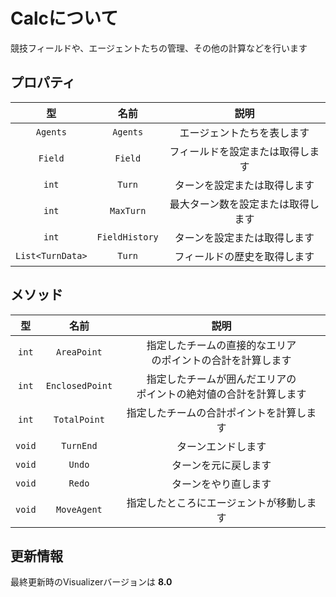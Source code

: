 # Calcについて

競技フィールドや、エージェントたちの管理、その他の計算などを行います

## プロパティ

|型|名前|説明|
|:-:|:-:|:-:|
|`Agents`|`Agents`|エージェントたちを表します|
|`Field`|`Field`|フィールドを設定または取得します|
|`int`|`Turn`|ターンを設定または取得します|
|`int`|`MaxTurn`|最大ターン数を設定または取得します|
|`int`|`FieldHistory`|ターンを設定または取得します|
|`List<TurnData>`|`Turn`|フィールドの歴史を取得します|

## メソッド

|型|名前|説明|
|:-:|:-:|:-:|
|`int`|`AreaPoint`|指定したチームの直接的なエリア<br>のポイントの合計を計算します|
|`int`|`EnclosedPoint`|指定したチームが囲んだエリアの<br>ポイントの絶対値の合計を計算します|
|`int`|`TotalPoint`|指定したチームの合計ポイントを計算します|
|`void`|`TurnEnd`|ターンエンドします|
|`void`|`Undo`|ターンを元に戻します|
|`void`|`Redo`|ターンをやり直します|
|`void`|`MoveAgent`|指定したところにエージェントが移動します|

## 更新情報

最終更新時のVisualizerバージョンは **8.0**
